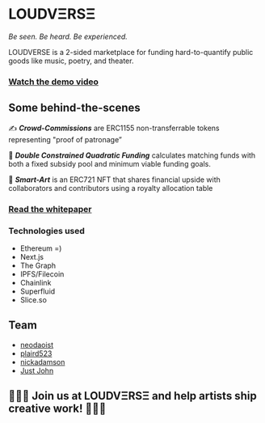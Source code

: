 # LOUDVΞRSΞ
_Be seen. Be heard. Be experienced._

LOUDVERSE is a 2-sided marketplace for funding hard-to-quantify public goods like music, poetry, and theater.

### [Watch the demo video](https://www.youtube.com/watch?v=qY0-s_UsqKM)

## Some behind-the-scenes
✍️ _**Crowd-Commissions**_ are ERC1155 non-transferrable tokens representing "proof of patronage”

🧾 _**Double Constrained Quadratic Funding**_ calculates matching funds with both a fixed subsidy pool and minimum viable funding goals. 

🎨 _**Smart-Art**_ is an ERC721 NFT that shares financial upside with collaborators and contributors using a royalty allocation table

### [Read the whitepaper](https://github.com/neodaoist/loudverse/blob/main/dcqf_whitepaper.pdf)

### Technologies used
- Ethereum =)
- Next.js
- The Graph
- IPFS/Filecoin
- Chainlink
- Superfluid
- Slice.so

## Team
- [neodaoist](https://github.com/neodaoist/)
- [plaird523](https://github.com/plaird523)
- [nickadamson](https://github.com/nickadamson)
- [Just John](https://github.com/dlsso)

## 🌴🌱🌲 Join us at LOUDVΞRSΞ and help artists ship creative work! 💚🌿🍀 
